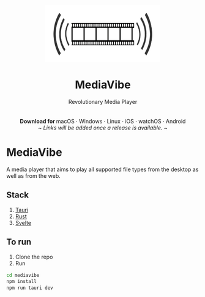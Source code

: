 <p align="center">
  <a href="#">
  </a>
  <p align="center">
   <img width="300" height="150" src="https://raw.githubusercontent.com/KunalKatiyar/mediavibe/master/src/static/images/logo.png" alt="Logo">
  </p>
  <h1 align="center"><b>MediaVibe</b></h1>
  <p align="center">
  Revolutionary Media Player
    <br />
    <br />
    <br />
    <b>Download for </b>
    macOS
    ·
    Windows
    ·
    Linux
    ·
    iOS
    ·
    watchOS
    ·
    Android
    <br />
    <i>~ Links will be added once a release is available. ~</i>
  </p>
</p>

# MediaVibe

A media player that aims to play all supported file types from the desktop as well as from the web.

## Stack

1. [Tauri](https://tauri.io/)
2. [Rust](https://www.rust-lang.org/)
3. [Svelte](https://svelte.dev/)

## To run

1. Clone the repo
2. Run

```bash
cd mediavibe
npm install
npm run tauri dev
```
